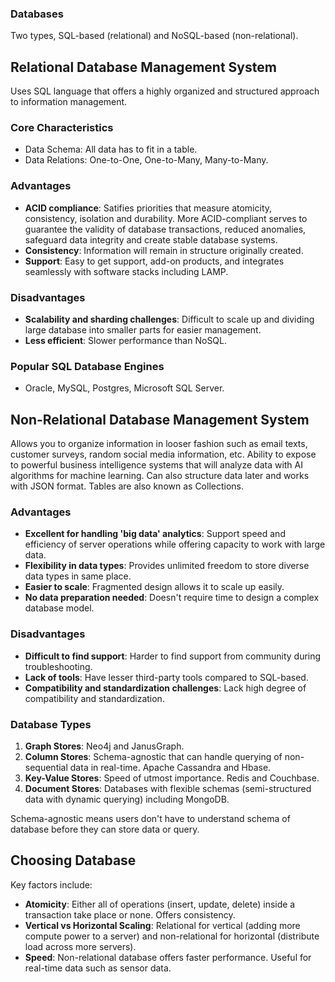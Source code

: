 ### Databases

Two types, SQL-based (relational) and NoSQL-based (non-relational).

## Relational Database Management System

Uses SQL language that offers a highly organized and structured approach to information management.

### Core Characteristics

- Data Schema: All data has to fit in a table.
- Data Relations: One-to-One, One-to-Many, Many-to-Many.

### Advantages

- **ACID compliance**: Satifies priorities that measure atomicity, consistency, isolation and durability. More ACID-compliant serves to guarantee the validity of database transactions, reduced anomalies, safeguard data integrity and create stable database systems.
- **Consistency**: Information will remain in structure originally created.
- **Support**: Easy to get support, add-on products, and integrates seamlessly with software stacks including LAMP.

### Disadvantages

- **Scalability and sharding challenges**: Difficult to scale up and dividing large database into smaller parts for easier management.
- **Less efficient**: Slower performance than NoSQL.

### Popular SQL Database Engines

- Oracle, MySQL, Postgres, Microsoft SQL Server.

## Non-Relational Database Management System

Allows you to organize information in looser fashion such as email texts, customer surveys, random social media information, etc. Ability to expose to powerful business intelligence systems that will analyze data with AI algorithms for machine learning. Can also structure data later and works with JSON format. Tables are also known as Collections.

### Advantages

- **Excellent for handling 'big data' analytics**: Support speed and efficiency of server operations while offering capacity to work with large data.
- **Flexibility in data types**: Provides unlimited freedom to store diverse data types in same place.
- **Easier to scale**: Fragmented design allows it to scale up easily.
- **No data preparation needed**: Doesn't require time to design a complex database model.

### Disadvantages

- **Difficult to find support**: Harder to find support from community during troubleshooting.
- **Lack of tools**: Have lesser third-party tools compared to SQL-based.
- **Compatibility and standardization challenges**: Lack high degree of compatibility and standardization.

### Database Types

1. **Graph Stores**: Neo4j and JanusGraph.
2. **Column Stores**: Schema-agnostic that can handle querying of non-sequential data in real-time. Apache Cassandra and Hbase.
3. **Key-Value Stores**: Speed of utmost importance. Redis and Couchbase.
4. **Document Stores**: Databases with flexible schemas (semi-structured data with dynamic querying) including MongoDB.

Schema-agnostic means users don't have to understand schema of database before they can store data or query.

## Choosing Database

Key factors include:

- **Atomicity**: Either all of operations (insert, update, delete) inside a transaction take place or none. Offers consistency.
- **Vertical vs Horizontal Scaling**: Relational for vertical (adding more compute power to a server) and non-relational for horizontal (distribute load across more servers).
- **Speed**: Non-relational database offers faster performance. Useful for real-time data such as sensor data.
